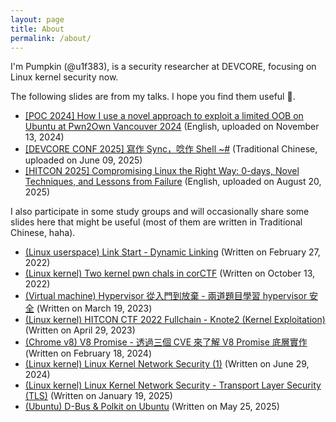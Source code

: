 ```yaml
---
layout: page
title: About
permalink: /about/
---
```


I'm Pumpkin (@u1f383), is a security researcher at DEVCORE, focusing on Linux kernel security now.

The following slides are from my talks. I hope you find them useful 🙂.
- [[POC 2024] How I use a novel approach to exploit a limited OOB on Ubuntu at Pwn2Own Vancouver 2024](/slides/talks/2024_POC-How_I_use_a_novel_approach_to_exploit_a_limited_OOB_on_Ubuntu_at_Pwn2Own_Vancouver_2024.pdf) (English, uploaded on November 13, 2024)
- [[DEVCORE CONF 2025] 寫作 Sync，唸作 Shell ~#](/slides/talks/2025_DEVCORE_CONF_spelled_Sync_pronounced_Shell.pdf) (Traditional Chinese, uploaded on June 09, 2025)
- [[HITCON 2025] Compromising Linux the Right Way: 0-days, Novel Techniques, and Lessons from Failure](/slides/talks/2025_HITCON-Compromising_Linux_the_Right_Way_0days_Novel_Techniques_and_Lessons_from_Failure.pdf) (English, uploaded on August 20, 2025)


I also participate in some study groups and will occasionally share some slides here that might be useful (most of them are written in Traditional Chinese, haha).
- [(Linux userspace) Link Start - Dynamic Linking](/slides/study_groups/Deephacking-20220227.pdf) (Written on February 27, 2022)
- [(Linux kernel) Two kernel pwn chals in corCTF](/slides/study_groups/Deephacking-20221023.pdf) (Written on October 13, 2022)
- [(Virtual machine) Hypervisor 從入門到放棄 - 兩道題目學習 hypervisor 安全](/slides/study_groups/Deephacking-20230319.pdf) (Written on March 19, 2023)
- [(Linux kernel) HITCON CTF 2022 Fullchain - Knote2 (Kernel Exploitation)](/slides/study_groups/Deephacking-20230429.pdf) (Written on April 29, 2023)
- [(Chrome v8) V8 Promise - 透過三個 CVE 來了解 V8 Promise 底層實作](/slides/study_groups/Deephacking-20240218.pdf) (Written on February 18, 2024)
- [(Linux kernel) Linux Kernel Network Security (1)](/slides/study_groups/Deephacking-20240629.pdf) (Written on June 29, 2024)
- [(Linux kernel) Linux Kernel Network Security - Transport Layer Security (TLS)](/slides/study_groups/Deephacking-20250119.pdf) (Written on January 19, 2025)
- [(Ubuntu) D-Bus & Polkit on Ubuntu](/slides/study_groups/Deephacking-20250525.pdf) (Written on May 25, 2025)
